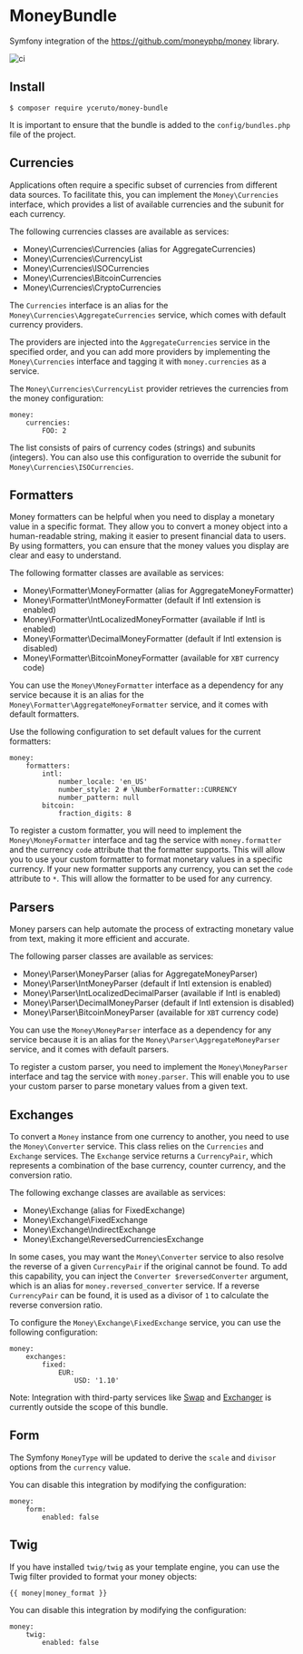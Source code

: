 # MoneyBundle

Symfony integration of the https://github.com/moneyphp/money library.

![ci](https://github.com/yceruto/money-bundle/actions/workflows/ci.yml/badge.svg)

## Install

    $ composer require yceruto/money-bundle

It is important to ensure that the bundle is added to the `config/bundles.php` file of the project.

## Currencies

Applications often require a specific subset of currencies from different data sources. To facilitate this, you can 
implement the `Money\Currencies` interface, which provides a list of available currencies and the subunit for each currency.

The following currencies classes are available as services:

 * Money\Currencies\Currencies (alias for AggregateCurrencies)
 * Money\Currencies\CurrencyList
 * Money\Currencies\ISOCurrencies
 * Money\Currencies\BitcoinCurrencies
 * Money\Currencies\CryptoCurrencies

The `Currencies` interface is an alias for the `Money\Currencies\AggregateCurrencies` service, which comes with default
currency providers.

The providers are injected into the `AggregateCurrencies` service in the specified order, and you can add more providers 
by implementing the `Money\Currencies` interface and tagging it with `money.currencies` as a service.

The `Money\Currencies\CurrencyList` provider retrieves the currencies from the money configuration:

    money:
        currencies:
            FOO: 2

The list consists of pairs of currency codes (strings) and subunits (integers). You can also use this configuration to 
override the subunit for `Money\Currencies\ISOCurrencies`.

## Formatters

Money formatters can be helpful when you need to display a monetary value in a specific format. They allow you to convert a 
money object into a human-readable string, making it easier to present financial data to users. By using formatters, you 
can ensure that the money values you display are clear and easy to understand.

The following formatter classes are available as services:

 * Money\Formatter\MoneyFormatter (alias for AggregateMoneyFormatter)
 * Money\Formatter\IntMoneyFormatter (default if Intl extension is enabled)
 * Money\Formatter\IntLocalizedMoneyFormatter (available if Intl is enabled)
 * Money\Formatter\DecimalMoneyFormatter (default if Intl extension is disabled)
 * Money\Formatter\BitcoinMoneyFormatter (available for `XBT` currency code)

You can use the `Money\MoneyFormatter` interface as a dependency for any service because it is an alias for the `Money\Formatter\AggregateMoneyFormatter`
service, and it comes with default formatters.

Use the following configuration to set default values for the current formatters:

    money:
        formatters:
            intl:
                number_locale: 'en_US'
                number_style: 2 # \NumberFormatter::CURRENCY
                number_pattern: null
            bitcoin:
                fraction_digits: 8

To register a custom formatter, you will need to implement the `Money\MoneyFormatter` interface and tag the service with 
`money.formatter` and the currency `code` attribute that the formatter supports. This will allow you to use your custom 
formatter to format monetary values in a specific currency. If your new formatter supports any currency, you can set the 
`code` attribute to `*`. This will allow the formatter to be used for any currency.

## Parsers

Money parsers can help automate the process of extracting monetary value from text, making it more efficient and accurate.

The following parser classes are available as services:

 * Money\Parser\MoneyParser (alias for AggregateMoneyParser)
 * Money\Parser\IntMoneyParser (default if Intl extension is enabled)
 * Money\Parser\IntLocalizedDecimalParser (available if Intl is enabled)
 * Money\Parser\DecimalMoneyParser (default if Intl extension is disabled)
 * Money\Parser\BitcoinMoneyParser (available for `XBT` currency code)

You can use the `Money\MoneyParser` interface as a dependency for any service because it is an alias for the `Money\Parser\AggregateMoneyParser`
service, and it comes with default parsers.

To register a custom parser, you need to implement the `Money\MoneyParser` interface and tag the service with `money.parser`. 
This will enable you to use your custom parser to parse monetary values from a given text.

## Exchanges

To convert a `Money` instance from one currency to another, you need to use the `Money\Converter` service. This class relies 
on the `Currencies` and `Exchange` services. The `Exchange` service returns a `CurrencyPair`, which represents a combination 
of the base currency, counter currency, and the conversion ratio.

The following exchange classes are available as services:

 * Money\Exchange (alias for FixedExchange)
 * Money\Exchange\FixedExchange
 * Money\Exchange\IndirectExchange
 * Money\Exchange\ReversedCurrenciesExchange

In some cases, you may want the `Money\Converter` service to also resolve the reverse of a given `CurrencyPair` if the original 
cannot be found. To add this capability, you can inject the `Converter $reversedConverter` argument, which is an alias for 
`money.reversed_converter` service. If a reverse `CurrencyPair` can be found, it is used as a divisor of `1` to calculate 
the reverse conversion ratio.

To configure the `Money\Exchange\FixedExchange` service, you can use the following configuration:

    money:
        exchanges:
            fixed:
                EUR:
                    USD: '1.10'

Note: Integration with third-party services like [Swap](https://github.com/florianv/swap) and [Exchanger](https://github.com/florianv/exchanger) 
is currently outside the scope of this bundle.

## Form

The Symfony `MoneyType` will be updated to derive the `scale` and `divisor` options from the `currency` value.

You can disable this integration by modifying the configuration:

    money:
        form:
            enabled: false

## Twig

If you have installed `twig/twig` as your template engine, you can use the Twig filter provided to format your money objects:

    {{ money|money_format }}

You can disable this integration by modifying the configuration:

    money:
        twig:
            enabled: false
